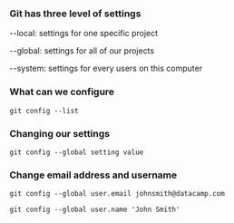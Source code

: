 ### Git has three level of settings
--local: settings for one specific project

--global: settings for all of our projects

--system: settings for every users on this computer

### What can we configure
``````
git config --list
``````

### Changing our settings
``````
git config --global setting value
``````

### Change email address and username

``````
git config --global user.email johnsmith@datacamp.com
``````
``````
git config --global user.name 'John Smith'
``````